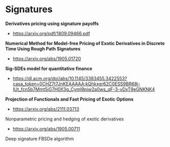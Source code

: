 # Signatures

**Derivatives pricing using signature payoffs**

+ https://arxiv.org/pdf/1809.09466.pdf

**Numerical Method for Model-free Pricing of Exotic Derivatives in Discrete Time Using Rough Path Signatures**
 
+ https://arxiv.org/abs/1905.01720

**Sig-SDEs model for quantitative finance**

+ https://dl.acm.org/doi/abs/10.1145/3383455.3422553?casa_token=0CHZ7t7JnKEAAAAA:kQhkxgr62C0ESS9BR68j-IUt_fcn5b7Mmt5iG7H0X3g_Cyml9piw2a0ws_qF-3-vDxT9eGNKNK4

**Projection of Functionals and Fast Pricing of Exotic Options**
+ https://arxiv.org/abs/2111.03713

Nonparametric pricing and hedging of exotic derivatives

+ https://arxiv.org/abs/1905.00711

Deep signature FBSDe algorithm